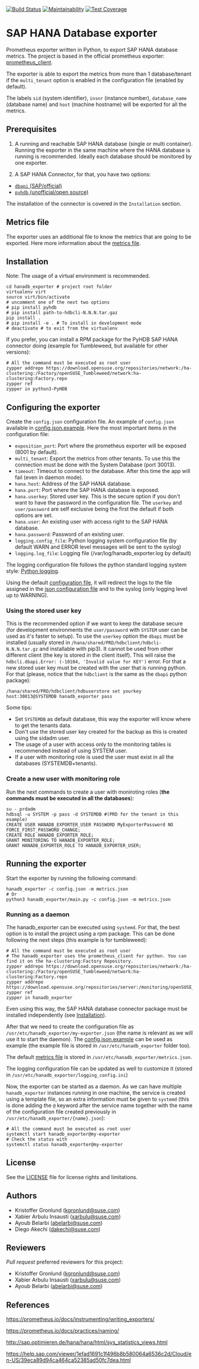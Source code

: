 [![Build Status](https://travis-ci.org/SUSE/hanadb_exporter.svg?branch=master)](https://travis-ci.org/SUSE/hanadb_exporter)
[![Maintainability](https://api.codeclimate.com/v1/badges/1fc3a80d4e8342fa6f0d/maintainability)](https://codeclimate.com/github/SUSE/hanadb_exporter/maintainability)
[![Test Coverage](https://api.codeclimate.com/v1/badges/1fc3a80d4e8342fa6f0d/test_coverage)](https://codeclimate.com/github/SUSE/hanadb_exporter/test_coverage)

# SAP HANA Database exporter

Prometheus exporter written in Python, to export SAP HANA database metrics. The
project is based in the official prometheus exporter: [prometheus_client](https://github.com/prometheus/client_python).

The exporter is able to export the metrics from more than 1 database/tenant if the `multi_tenant` option is enabled in the configuration file (enabled by default).

The labels `sid` (system identifier), `insnr` (instance number), `database_name` (database name) and `host` (machine hostname) will be exported for all the metrics.


## Prerequisites

1. A running and reachable SAP HANA database (single or multi container). Running the exporter in the
same machine where the HANA database is running is recommended. Ideally each database
should be monitored by one exporter.

2. A SAP HANA Connector, for that, you have two options:
  - [`dbapi` (SAP/official)](https://help.sap.com/viewer/1efad1691c1f496b8b580064a6536c2d/Cloud/en-US/39eca89d94ca464ca52385ad50fc7dea.html)
  - [`pyhdb` (unofficial/open source)](https://github.com/SAP/PyHDB)

The installation of the connector is covered in the `Installation` section.

## Metrics file

The exporter uses an additional file to know the metrics that are going to be exported. Here more information about the [metrics file](./docs/METRICS.md).

## Installation
Note: The usage of a virtual environment is recommended.

```
cd hanadb_exporter # project root folder
virtualenv virt
source virt/bin/activate
# uncomment one of the next two options
# pip install pyhdb
# pip install path-to-hdbcli-N.N.N.tar.gaz
pip install .
# pip install -e . # To install in development mode
# deactivate # to exit from the virtualenv
```
If you prefer, you can install a RPM package for the PyHDB SAP HANA connector doing (example for Tumbleweed, but available for other versions):

```
# All the command must be executed as root user
zypper addrepo https://download.opensuse.org/repositories/network:/ha-clustering:/Factory/openSUSE_Tumbleweed/network:ha-clustering:Factory.repo
zypper ref
zypper in python3-PyHDB
```

## Configuring the exporter

Create the `config.json` configuration file.
An example of `config.json` available in [config.json.example](config.json.example). Here the most
important items in the configuration file:
  - `exposition_port`: Port where the prometheus exporter will be exposed (8001 by default).
  - `multi_tenant`: Export the metrics from other tenants. To use this the connection must be done with the System Database (port 30013).
  - `timeout`: Timeout to connect to the database. After this time the app will fail (even in daemon mode).
  - `hana.host`: Address of the SAP HANA database.
  - `hana.port`: Port where the SAP HANA database is exposed.
  - `hana.userkey`: Stored user key. This is the secure option if you don't want to have the password in the configuration file. The `userkey` and `user/password` are self exclusive being the first the default if both options are set.
  - `hana.user`: An existing user with access right to the SAP HANA database.
  - `hana.password`: Password of an existing user.
  - `logging.config_file`: Python logging system configuration file (by default WARN and ERROR level messages will be sent to the syslog)
  - `logging.log_file`: Logging file (/var/log/hanadb_exporter.log by default)

The logging configuration file follows the python standard logging system style: [Python logging](https://docs.python.org/3/library/logging.config.html).

Using the default [configuration file](./logging_config.ini), it will redirect the logs to the file assigned in the [json configuration file](./config.json.example) and to the syslog (only logging level up to WARNING).

### Using the stored user key

This is the recommended option if we want to keep the database secure (for development environments the `user/password` with `SYSTEM` user can be used as it's faster to setup).
To use the `userkey` option the `dbapi` must be installed (usually stored in `/hana/shared/PRD/hdbclient/hdbcli-N.N.N.tar.gz` and installable with pip3).
It cannot be used from other different client (the key is stored in the client itself). This will raise the `hdbcli.dbapi.Error: (-10104, 'Invalid value for KEY')` error.
For that a new stored user key must be created with the user that is running python. For that (please, notice that the `hdbclient` is the same as the `dbapi` python package):
```
/hana/shared/PRD/hdbclient/hdbuserstore set yourkey host:30013@SYSTEMDB hanadb_exporter pass
```

Some tips:
- Set `SYSTEMDB` as default database, this way the exporter will know where to get the tenants data.
- Don't use the stored user key created for the backup as this is created using the sidadm user.
- The usage of a user with access only to the monitoring tables is recommended instead of using SYSTEM user.
- If a user with monitoring role is used the user must exist in all the databases (SYSTEMDB+tenants).

### Create a new user with monitoring role
Run the next commands to create a user with moniroting roles (**the commands must be executed in all the databases**):
```
su - prdadm
hdbsql -u SYSTEM -p pass -d SYSTEMDB #(PRD for the tenant in this example)
CREATE USER HANADB_EXPORTER_USER PASSWORD MyExporterPassword NO FORCE_FIRST_PASSWORD_CHANGE;
CREATE ROLE HANADB_EXPORTER_ROLE;
GRANT MONITORING TO HANADB_EXPORTER_ROLE;
GRANT HANADB_EXPORTER_ROLE TO HANADB_EXPORTER_USER;
```


## Running the exporter

Start the exporter by running the following command:
```
hanadb_exporter -c config.json -m metrics.json
# Or
python3 hanadb_exporter/main.py -c config.json -m metrics.json
```

### Running as a daemon
The hanadb_exporter can be executed using `systemd`. For that, the best option is to install the
project using a rpm package. This can be done following the next steps (this example is for tumbleweed):

```
# All the command must be executed as root user
# The hanadb_exporter uses the prometheus_client for python. You can find it on the ha-clustering:Factory Repository.
zypper addrepo https://download.opensuse.org/repositories/network:/ha-clustering:/Factory/openSUSE_Tumbleweed/network:ha-clustering:Factory.repo
zypper addrepo https://download.opensuse.org/repositories/server:/monitoring/openSUSE_Tumbleweed/server:monitoring.repo
zypper ref
zypper in hanadb_exporter
```

Even using this way, the SAP HANA database connector package must be installed independently (see [Installation](#installation)).

After that we need to create the configuration file as `/usr/etc/hanadb_exporter/my-exporter.json` (the name is relevant as we will use it to start the daemon).
The [config.json.example](./config.json.example) can be used as example (the example file is
stored in `/usr/etc/hanadb_exporter` folder too).

The default [metrics file](./metrics.json) is stored in `/usr/etc/hanadb_exporter/metrics.json`.

The logging configuration file can be updated as well to customize it (stored in `/usr/etc/hanadb_exporter/logging_config.ini`)

Now, the exporter can be started as a daemon. As we can have multiple `hanadb_exporter` instances running in one machine, the service is created using a template file, so an extra information must be given to `systemd` (this is done adding the `@` keyword after the service name together with the name of the configuration file created previously in `/usr/etc/hanadb_exporter/{name}.json`):
```
# All the command must be executed as root user
systemctl start hanadb_exporter@my-exporter
# Check the status with
systemctl status hanadb_exporter@my-exporter
```

## License

See the [LICENSE](LICENSE) file for license rights and limitations.

## Authors

- Kristoffer Gronlund (kgronlund@suse.com)
- Xabier Arbulu Insausti (xarbulu@suse.com)
- Ayoub Belarbi (abelarbi@suse.com)
- Diego Akechi (dakechi@suse.com)

## Reviewers

*Pull request* preferred reviewers for this project:
- Kristoffer Gronlund (kgronlund@suse.com)
- Xabier Arbulu Insausti (xarbulu@suse.com)
- Ayoub Belarbi (abelarbi@suse.com)

## References

https://prometheus.io/docs/instrumenting/writing_exporters/

https://prometheus.io/docs/practices/naming/

http://sap.optimieren.de/hana/hana/html/sys_statistics_views.html

https://help.sap.com/viewer/1efad1691c1f496b8b580064a6536c2d/Cloud/en-US/39eca89d94ca464ca52385ad50fc7dea.html
